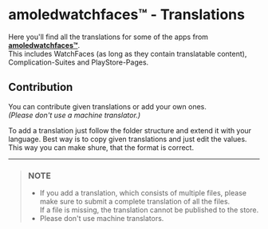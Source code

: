 # amoledwatchfaces™ - Translations
Here you'll find all the translations for some of the apps from **[amoledwatchfaces™](https://play.google.com/store/apps/dev?id=5591589606735981545 "Playstore Page")**.\
This includes WatchFaces (as long as they contain translatable content), Complication-Suites and PlayStore-Pages.

## Contribution
You can contribute given translations or add your own ones.\
*(Please don't use a machine translator.)*

To add a translation just follow the folder structure and extend it with your language. Best way is to copy given translations and just edit the values.\
This way you can make shure, that the format is correct.

---
> ### NOTE
> - If you add a translation, which consists of multiple files, please make sure to submit a complete translation of all the files.\
    If a file is missing, the translation cannot be published to the store.
> - Please don't use machine translators.
